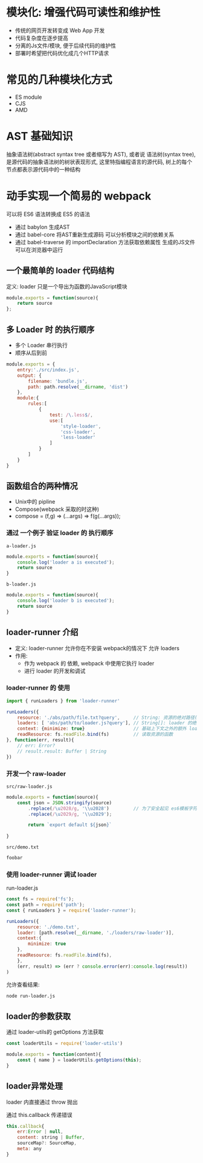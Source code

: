 # 模块化: 增强代码可读性和维护性
- 传统的网页开发转变成 Web App 开发
- 代码复杂度在逐步提高
- 分离的Js文件/模块, 便于后续代码的维护性
- 部署时希望把代码优化成几个HTTP请求

# 常见的几种模块化方式
- ES module
- CJS
- AMD

# AST 基础知识
抽象语法树(abstract syntax tree 或者缩写为 AST), 或者说 语法树(syntax tree), 是源代码的抽象语法树的树状表现形式, 这里特指编程语言的源代码, 树上的每个节点都表示源代码中的一种结构

# 动手实现一个简易的  webpack
可以将 ES6 语法转换成 ES5 的语法
- 通过   babylon 生成AST
- 通过 babel-core 将AST重新生成源码
可以分析模块之间的依赖关系
- 通过 babel-traverse 的 importDeclaration 方法获取依赖属性
生成的JS文件可以在浏览器中运行

## 一个最简单的 loader 代码结构
定义: loader 只是一个导出为函数的JavaScript模块
```js
module.exports = function(source){
    return source 
};
```
## 多 Loader 时 的执行顺序
- 多个 Loader 串行执行
- 顺序从后到前

```js
module.exports = {
    entry:'./src/index.js',
    output: {
        filename: 'bundle.js',
        path: path.resolve(__dirname, 'dist')
    },
    module:{
        rules:[
            {
                test: /\.less$/,
                use:[
                    'style-loader',
                    'css-loader',
                    'less-loader'
                ]
            }
        ]
    }
}
```
## 函数组合的两种情况
- Unix中的 pipline
- Compose(webpack 采取的时这种)
- compose = (f,g) => (...args) => f(g(...args));

### 通过 一个例子 验证 loader 的 执行顺序
`a-loader.js`
```js
module.exports = function(source){
    console.log('loader a is executed');
    return source
}
```
`b-loader.js`
```js
module.exports = function(source){
    console.log('loader b is executed');
    return source
}
```

## loader-runner 介绍
- 定义: loader-runner 允许你在不安装 webpack的情况下 允许 loaders
- 作用:
  - 作为 webpack 的 依赖, webpack 中使用它执行 loader
  - 进行 loader 的开发和调试

### loader-runner 的 使用
```js
import { runLoaders } from 'loader-runner'

runLoaders({
    resource: './abs/path/file.txt?query',     // String: 资源的绝对路径(可以增加查询字符串)
    loaders: [ 'abs/path/to/loader.js?query'], // String[]: loader 的绝对路径(可以增加查询字符串)
    context: {minimize: true}                  // 基础上下文之外的额外 loader 上下文
    readResource: fs.readFile.bind(fs)         // 读取资源的函数
}, function(err, result){
    // err: Error?
    // result.result: Buffer | String
})
```
### 开发一个 raw-loader
`src/raw-loader.js`
```js
module.exports = function(source){
    const json = JSON.stringify(source)
        .replace(/\u2028/g, '\\u2028')         // 为了安全起见 es6模板字符串的问题
        .replace(/\u2029/g, '\\u2029');

        return `export default ${json}`
    
}
```

`src/demo.txt`
```txt
foobar
```
### 使用  loader-runner 调试 loader
run-loader.js
```js
const fs = require('fs');
const path = require('path');
const { runLoaders } = require('loader-runner');

runLoaders({
    resource: './demo.txt',
    loader: [path.resolve(__dirname, './loaders/raw-loader')],
    context:{
        minimize: true
    },
    readResource: fs.readFile.bind(fs),
    },
    (err, result) => (err ? console.error(err):console.log(result))
)
```
允许查看结果:
```bash
node run-loader.js
```


## loader的参数获取
通过 loader-utils的 getOptions 方法获取

```js
const loaderUtils = require('loader-utils')

module.exports = function(content){
    const { name } = loaderUtils.getOptions(this);
}
```
## loader异常处理
loader 内直接通过 throw 抛出

通过 this.callback 传递错误
```js
this.callback{
    err:Error | null,
    content: string | Buffer,
    sourceMap?: SourceMap,
    meta: any
}
```